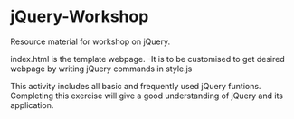 # jQuery-Workshop
Resource material for workshop on jQuery.

index.html is the template webpage.
  -It is to be customised to get desired webpage by writing jQuery commands in style.js

This activity includes all basic and frequently used jQuery funtions.
Completing this exercise will give a good understanding of jQuery and its application.
